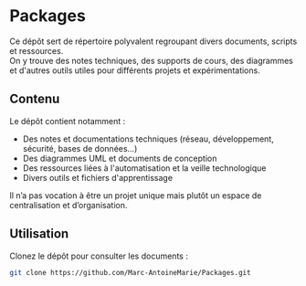 # Packages

Ce dépôt sert de répertoire polyvalent regroupant divers documents, scripts et ressources.  
On y trouve des notes techniques, des supports de cours, des diagrammes et d'autres outils utiles pour différents projets et expérimentations.

## Contenu

Le dépôt contient notamment :
- Des notes et documentations techniques (réseau, développement, sécurité, bases de données…)
- Des diagrammes UML et documents de conception
- Des ressources liées à l'automatisation et la veille technologique
- Divers outils et fichiers d'apprentissage

Il n’a pas vocation à être un projet unique mais plutôt un espace de centralisation et d’organisation.

## Utilisation

Clonez le dépôt pour consulter les documents :
```bash
git clone https://github.com/Marc-AntoineMarie/Packages.git
